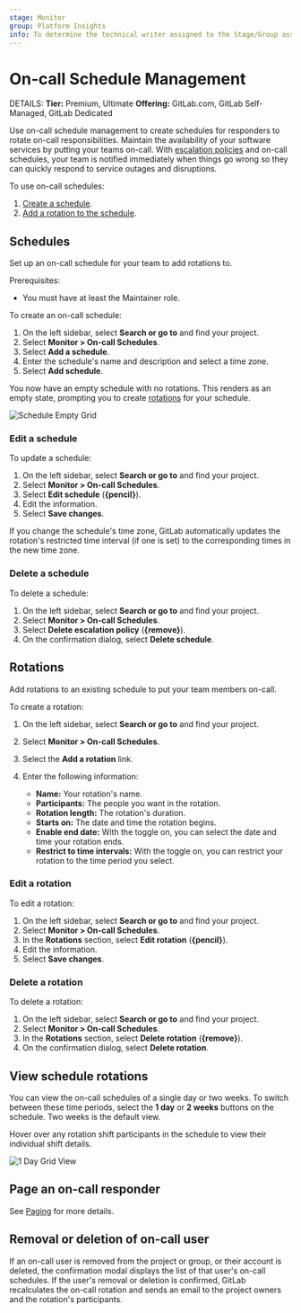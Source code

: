 ```yaml
---
stage: Monitor
group: Platform Insights
info: To determine the technical writer assigned to the Stage/Group associated with this page, see https://handbook.gitlab.com/handbook/product/ux/technical-writing/#assignments
---
```


# On-call Schedule Management

DETAILS:
**Tier:** Premium, Ultimate
**Offering:** GitLab.com, GitLab Self-Managed, GitLab Dedicated

Use on-call schedule management to create schedules for responders to rotate on-call
responsibilities. Maintain the availability of your software services by putting your teams on-call.
With [escalation policies](escalation_policies.md) and on-call schedules, your team is notified immediately
when things go wrong so they can quickly respond to service outages and disruptions.

To use on-call schedules:

1. [Create a schedule](#schedules).
1. [Add a rotation to the schedule](#rotations).

## Schedules

Set up an on-call schedule for your team to add rotations to.

Prerequisites:

- You must have at least the Maintainer role.

To create an on-call schedule:

1. On the left sidebar, select **Search or go to** and find your project.
1. Select **Monitor > On-call Schedules**.
1. Select **Add a schedule**.
1. Enter the schedule's name and description and select a time zone.
1. Select **Add schedule**.

You now have an empty schedule with no rotations. This renders as an empty state, prompting you to
create [rotations](#rotations) for your schedule.

![Schedule Empty Grid](img/oncall_schedule_empty_grid_v13_10.png)

### Edit a schedule

To update a schedule:

1. On the left sidebar, select **Search or go to** and find your project.
1. Select **Monitor > On-call Schedules**.
1. Select **Edit schedule** (**{pencil}**).
1. Edit the information.
1. Select **Save changes**.

If you change the schedule's time zone, GitLab automatically updates the rotation's restricted time
interval (if one is set) to the corresponding times in the new time zone.

### Delete a schedule

To delete a schedule:

1. On the left sidebar, select **Search or go to** and find your project.
1. Select **Monitor > On-call Schedules**.
1. Select **Delete escalation policy** (**{remove}**).
1. On the confirmation dialog, select **Delete schedule**.

## Rotations

Add rotations to an existing schedule to put your team members on-call.

To create a rotation:

1. On the left sidebar, select **Search or go to** and find your project.
1. Select **Monitor > On-call Schedules**.
1. Select the **Add a rotation** link.
1. Enter the following information:

   - **Name:** Your rotation's name.
   - **Participants:** The people you want in the rotation.
   - **Rotation length:** The rotation's duration.
   - **Starts on:** The date and time the rotation begins.
   - **Enable end date:** With the toggle on, you can select the date and time your rotation
     ends.
   - **Restrict to time intervals:** With the toggle on, you can restrict your rotation to the
     time period you select.

### Edit a rotation

To edit a rotation:

1. On the left sidebar, select **Search or go to** and find your project.
1. Select **Monitor > On-call Schedules**.
1. In the **Rotations** section, select **Edit rotation** (**{pencil}**).
1. Edit the information.
1. Select **Save changes**.

### Delete a rotation

To delete a rotation:

1. On the left sidebar, select **Search or go to** and find your project.
1. Select **Monitor > On-call Schedules**.
1. In the **Rotations** section, select **Delete rotation** (**{remove}**).
1. On the confirmation dialog, select **Delete rotation**.

## View schedule rotations

You can view the on-call schedules of a single day or two weeks. To switch between these time
periods, select the **1 day** or **2 weeks** buttons on the schedule. Two weeks is the default view.

Hover over any rotation shift participants in the schedule to view their individual shift details.

![1 Day Grid View](img/oncall_schedule_day_grid_v13_10.png)

## Page an on-call responder

See [Paging](paging.md#paging) for more details.

## Removal or deletion of on-call user

If an on-call user is removed from the project or group, or their account is deleted, the
confirmation modal displays the list of that user's on-call schedules. If the user's removal or
deletion is confirmed, GitLab recalculates the on-call rotation and sends an email to the project
owners and the rotation's participants.
